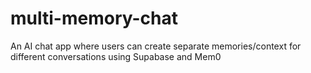 # multi-memory-chat
An AI chat app where users can create separate memories/context for different conversations using Supabase and Mem0
